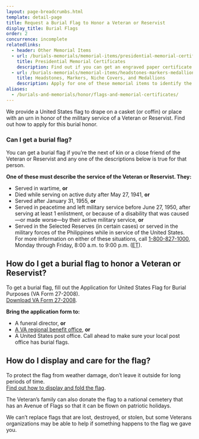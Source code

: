 ```yaml
---
layout: page-breadcrumbs.html
template: detail-page
title: Request a Burial Flag to Honor a Veteran or Reservist
display_title: Burial Flags
order: 2
concurrence: incomplete
relatedlinks:
  - header: Other Memorial Items
  - url: /burials-memorials/memorial-items/presidential-memorial-certificates/
    title: Presidential Memorial Certificates
    description: Find out if you can get an engraved paper certificate signed by the current president to honor the service of a Veteran or Reservist.
  - url: /burials-memorials/memorial-items/headstones-markers-medallions/
    title: Headstones, Markers, Niche Covers, and Medallions
    description: Apply for one of these memorial items to identify the burial place of a Veteran or eligible family member.
aliases:
  - /burials-and-memorials/honor/flags-and-memorial-certificates/
---
```


<div class="va-introtext">

We provide a United States flag to drape on a casket (or coffin) or place with an urn in honor of the military service of a Veteran or Reservist. Find out how to apply for this burial honor.

</div>

<div class="feature">
  
### Can I get a burial flag?

You can get a burial flag if you’re the next of kin or a close friend of the Veteran or Reservist and any one of the descriptions below is true for that person.

<b>One of these must describe the service of the Veteran or Reservist. They:</b>

- Served in wartime, <b>or</b>
- Died while serving on active duty after May 27, 1941, <b>or</b>
- Served after January 31, 1955, <b>or</b>
- Served in peacetime and left military service before June 27, 1950, after serving at least 1 enlistment, or because of a disability that was caused—or made worse—by their active military service, <b>or</b>
- Served in the Selected Reserves (in certain cases) or served in the military forces of the Philippines while in service of the United States. For more information on either of these situations, call <a href="tel:+1-800-827-1000">1-800-827-1000</a>, Monday through Friday, 8:00 a.m. to 9:00 p.m. (<abbr title="eastern time">ET</abbr>).

</div>

## How do I get a burial flag to honor a Veteran or Reservist?

To get a burial flag, fill out the Application for United States Flag for Burial Purposes (VA Form 27-2008). <br>
[Download VA Form 27-2008](https://www.vba.va.gov/pubs/forms/VBA-27-2008-ARE.pdf).

**Bring the application form to:**
- A funeral director, **or**
- [A VA regional benefit office](/find-locations/?facilityType=benefits), **or**
- A United States post office. Call ahead to make sure your local post office has burial flags.

## How do I display and care for the flag?

To protect the flag from weather damage, don’t leave it outside for long periods of time. <br>
[Find out how to display and fold the flag](https://www.legion.org/flag/questions-answers/91522/how-flag-be-displayed-fully-open-or-half-open-casket).

The Veteran’s family can also donate the flag to a national cemetery that has an Avenue of Flags so that it can be flown on patriotic holidays.

We can’t replace flags that are lost, destroyed, or stolen, but some Veterans organizations may be able to help if something happens to the flag we gave you.

